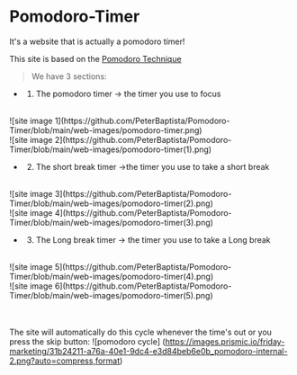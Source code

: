 # Pomodoro-Timer
It's a website that is actually a pomodoro timer!


This site is based on the <a href='https://todoist.com/productivity-methods/pomodoro-technique' target='_blank'> Pomodoro Technique </a>


> We have 3 sections:

-  1) The pomodoro timer -> the timer you use to focus
<br>
![site image 1](https://github.com/PeterBaptista/Pomodoro-Timer/blob/main/web-images/pomodoro-timer.png)
<br>
![site image 2](https://github.com/PeterBaptista/Pomodoro-Timer/blob/main/web-images/pomodoro-timer(1).png)

-  2) The short break timer ->the timer you use to take a short break
<br>
![site image 3](https://github.com/PeterBaptista/Pomodoro-Timer/blob/main/web-images/pomodoro-timer(2).png)
<br>
![site image 4](https://github.com/PeterBaptista/Pomodoro-Timer/blob/main/web-images/pomodoro-timer(3).png)

-  3) The Long break timer -> the timer you use to take a Long break
<br>
![site image 5](https://github.com/PeterBaptista/Pomodoro-Timer/blob/main/web-images/pomodoro-timer(4).png)
<br>
![site image 6](https://github.com/PeterBaptista/Pomodoro-Timer/blob/main/web-images/pomodoro-timer(5).png)

<br><br>
The site will automatically do this cycle whenever the time's out or you press the skip button:
![pomodoro cycle] (https://images.prismic.io/friday-marketing/31b24211-a76a-40e1-9dc4-e3d84beb6e0b_pomodoro-internal-2.png?auto=compress,format)
